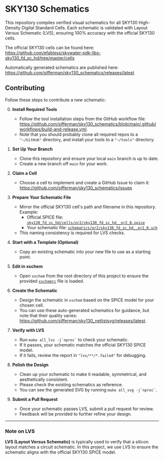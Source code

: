 
# SKY130 Schematics

This repository compiles verified visual schematics for all SKY130 High-Density Digital Standard Cells. Each schematic is validated with Layout Versus Schematic (LVS), ensuring 100% accuracy with the official SKY130 cells.

The official SKY130 cells can be found here:
https://github.com/efabless/skywater-pdk-libs-sky130_fd_sc_hd/tree/master/cells

Automatically generated schematics are published here:
https://github.com/sifferman/sky130_schematics/releases/latest

## Contributing

Follow these steps to contribute a new schematic:

0. **Install Required Tools**
   * Follow the tool installation steps from the GitHub workflow file: <https://github.com/sifferman/sky130_schematics/blob/main/.github/workflows/build-and-release.yml>.
   * Note that you should probably clone all required repos to a `"~/GitHub"` directory, and install your tools to a `"~/tools"` directory.

1. **Set Up Your Branch**
   * Clone this repository and ensure your local `main` branch is up to date.
   * Create a new branch off `main` for your work.

2. **Claim a Cell**
   * Choose a cell to implement and create a GitHub Issue to claim it:
     <https://github.com/sifferman/sky130_schematics/issues>

3. **Prepare Your Schematic File**
   * Mirror the official SKY130 cell's path and filename in this repository.
     Example:
     * Official SPICE file:
       [`sky130_fd_sc_hd/cells/or2/sky130_fd_sc_hd__or2_0.spice`](https://github.com/efabless/skywater-pdk-libs-sky130_fd_sc_hd/blob/master/cells/or2/sky130_fd_sc_hd__or2_0.spice)
     * Your schematic file:
       [`schematics/or2/sky130_fd_sc_hd__or2_0.sch`](https://github.com/sifferman/sky130_schematics/blob/main/schematics/or2/sky130_fd_sc_hd__or2_0.sch)
   * This naming consistency is required for LVS checks.

4. **Start with a Template (Optional)**
   * Copy an existing schematic into your new file to use as a starting point.

5. **Edit in xschem**
   * Open `xschem` from the root directory of this project to ensure the provided
     [`xschemrc`](https://github.com/sifferman/sky130_schematics/blob/main/xschemrc) file is loaded.

6. **Create the Schematic**
   * Design the schematic in `xschem` based on the SPICE model for your chosen cell.
   * You can use these auto-generated schematics for guidance, but note that their quality varies: <https://github.com/sifferman/sky130_netlistsvg/releases/latest>.

7. **Verify with LVS**
   * Run `` make all_lvs -j`nproc` `` to check your schematic.
   * If it passes, your schematic matches the official SKY130 SPICE model.
   * If it fails, review the report in `"lvs/**/*.failed"` for debugging.

8. **Polish the Design**
   * Clean up your schematic to make it readable, symmetrical, and aesthetically consistent.
   * Please check the existing schematics as reference.
   * You can see the generated SVG by running `` make all_svg -j`nproc` ``.

9. **Submit a Pull Request**
   * Once your schematic passes LVS, submit a pull request for review.
   * Feedback will be provided to further refine your design.

---

### Note on LVS
**LVS (Layout Versus Schematic)** is typically used to verify that a silicon layout matches a circuit schematic. In this project, we use LVS to ensure the schematic aligns with the official SKY130 SPICE model.
